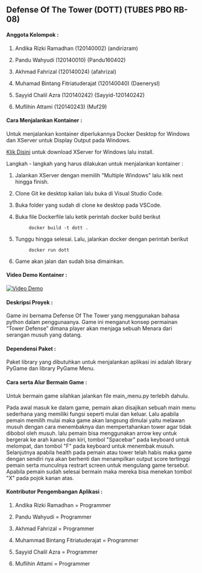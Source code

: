 <h2>Defense Of The Tower (DOTT)  (TUBES PBO RB-08) </h2>

<h4>Anggota Kelompok : </h4>

1. Andika Rizki Ramadhan            (120140002) (andirizram)

2. Pandu Wahyudi						        (120140010) (Pandu160402)

3. Akhmad Fahrizal						      (120140024) (afahrizal)

4. Muhamad Bintang Fitriatuderajat	(120140040) (Daenerysl)

5. Sayyid Chalil Azra						    (120140242) (Sayyid-120140242)

6. Muflihin Attami						      (120140243) (Muf29)

<h4>Cara Menjalankan Kontainer :  </h4>
Untuk menjalankan kontainer diperlukannya Docker Desktop for Windows dan XServer untuk Display Output pada Windows.

[Klik Disini](https://sourceforge.net/projects/vcxsrv/) untuk download XServer for Windows lalu install.

Langkah - langkah yang harus dilakukan untuk menjalankan kontainer :

1. Jalankan XServer dengan memilih "Multiple Windows" lalu klik next hingga finish.

2. Clone Git ke desktop kalian lalu buka di Visual Studio Code.

3. Buka folder yang sudah di clone ke desktop pada VSCode.

4. Buka file Dockerfile lalu ketik perintah docker build berikut
      
            docker build -t dott .

5. Tunggu hingga selesai. Lalu, jalankan docker dengan perintah berikut

            docker run dott
      
6. Game akan jalan dan sudah bisa dimainkan.

<h4> Video Demo Kontainer : </h4>

[![Video Demo](https://img.youtube.com/vi/_eAW2l46GD8/hqdefault.jpg)](https://youtu.be/_eAW2l46GD8)


<h4>Deskripsi Proyek :  </h4>
Game ini bernama Defense Of The Tower yang menggunakan bahasa python dalam penggunaanya. Game ini menganut konsep permainan “Tower Defense” dimana player akan menjaga sebuah Menara dari serangan musuh yang datang. </p>

<h4>Dependensi Paket : </h4>
Paket library yang dibutuhkan untuk menjalankan aplikasi ini adalah library PyGame dan library PyGame Menu.

<h4>Cara serta Alur Bermain Game : </h4>
Untuk bermain game silahkan jalankan file main_menu.py terlebih dahulu.

Pada awal masuk ke dalam game, pemain akan disajikan sebuah main menu sederhana yang memiliki fungsi seperti mulai dan keluar. Lalu apabila pemain memilih mulai maka game akan langsung dimulai yaitu melawan musuh dengan cara menembaknya dan mempertahankan tower agar tidak dibobol oleh musuh. lalu pemain bisa menggunakan arrow key untuk bergerak ke arah kanan dan kiri, tombol "Spacebar" pada keyboard untuk melompat, dan tombol "F" pada keyboard untuk menembak musuh. Selanjutnya apabila health pada pemain atau tower telah habis maka game dengan sendiri nya akan berhenti dan menampilkan output score tertinggi pemain serta munculnya restrart screen untuk mengulang game tersebut. Apabila pemain sudah selesai bermain maka mereka bisa menekan tombol "X" pada pojok kanan atas.

<h4>Kontributor Pengembangan Aplikasi : </h4>

1. Andika Rizki Ramadhan             = Programmer

2. Pandu Wahyudi                     = Programmer

3. Akhmad Fahrizal                   = Programmer

4. Muhammad Bintang Fitriatuderajat  = Programmer

5. Sayyid Chalil Azra                = Programmer

6. Muflihin Attami                   = Programmer

